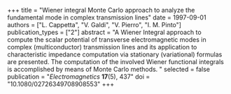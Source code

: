 +++
title = "Wiener integral Monte Carlo approach to analyze the fundamental mode in complex transmission lines"
date = 1997-09-01
authors = ["L. Cappetta", "V. Galdi", "V. Pierro", "I. M. Pinto"]
publication_types = ["2"]
abstract = "A Wiener Integral approach to compute the scalar potential of transverse electromagnetic modes in complex (multiconductor) transmission lines and its application to characteristic impedance computation via stationary (variational) formulas are presented. The computation of the involved Wiener functional integrals is accomplished by means of Monte Carlo methods. "
selected = false
publication = "*Electromagnetics* **17**(5), 437"
doi = "10.1080/02726349708908553"
+++
